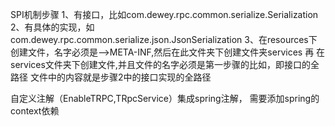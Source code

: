SPI机制步骤
1、有接口，比如com.dewey.rpc.common.serialize.Serialization
2、有具体的实现，如com.dewey.rpc.common.serialize.json.JsonSerialization
3、在resources下创建文件，名字必须是-->META-INF,然后在此文件夹下创建文件夹services
再 在services文件夹下创建文件,并且文件的名字必须是第一步骤的比如，即接口的全路径
文件中的内容就是步骤2中的接口实现的全路径



自定义注解（EnableTRPC,TRpcService）集成spring注解，
需要添加spring的context依赖